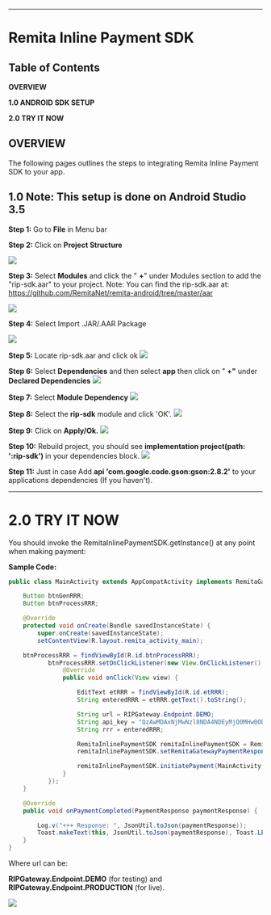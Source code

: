 ** **

# Remita Inline Payment SDK


## Table of Contents

**OVERVIEW**

**1.0  ANDROID SDK SETUP**

**2.0  TRY IT NOW**


## OVERVIEW

The following pages outlines the steps to integrating Remita Inline Payment SDK to your app.

## 1.0         Note: This setup is done on Android Studio 3.5

**Step 1:** Go to **File** in Menu bar

**Step 2:** Click on **Project Structure**

![](images/project_structure.JPG)
 

**Step 3:** Select **Modules** and click the &quot; **+**&quot; under Modules section to add the &quot;rip-sdk.aar&quot; to your project.
Note: You can find the rip-sdk.aar at: https://github.com/RemitaNet/remita-android/tree/master/aar

 ![](images/modules.JPG)



**Step 4:** Select Import .JAR/.AAR Package

 ![](images/aar_location.JPG)



**Step 5:** Locate rip-sdk.aar and click ok
 ![](images/import_module.JPG)


**Step 6:** Select **Dependencies** and then select **app** then click on &quot; **+&quot;** under **Declared Dependencies**
![](images/dependencies.JPG)
 

**Step 7:** Select **Module Dependency**
![](images/module_dependency.JPG)
 
**Step 8:** Select the **rip-sdk** module and click &#39;OK&#39;.
![](images/select_rip-sdk.JPG)
 
**Step 9:** Click on **Apply/Ok.**
![](images/select_rip-sdk_2.JPG)

**Step 10:** Rebuild project, you should see **implementation project(path: &#39;:rip-sdk&#39;)** in your dependencies block.
![](images/rebuild.JPG)

**Step 11:** Just in case
Add  **api 'com.google.code.gson:gson:2.8.2'** to your applications dependencies (If you haven't).
 
** **



# 2.0         TRY IT NOW

You should invoke the RemitaInlinePaymentSDK.getInstance() at any point when making payment:


**Sample Code:**
```java
public class MainActivity extends AppCompatActivity implements RemitaGatewayPaymentResponseListener {

    Button btnGenRRR;
    Button btnProcessRRR;

    @Override
    protected void onCreate(Bundle savedInstanceState) {
        super.onCreate(savedInstanceState);
        setContentView(R.layout.remita_activity_main);

    btnProcessRRR = findViewById(R.id.btnProcessRRR);
           btnProcessRRR.setOnClickListener(new View.OnClickListener() {
               @Override
               public void onClick(View view) {

                   EditText etRRR = findViewById(R.id.etRRR);
                   String enteredRRR = etRRR.getText().toString();

                   String url = RIPGateway.Endpoint.DEMO;
                   String api_key = "QzAwMDAxNjMwNzl8NDA4NDEyMjQ0MHw0ODZkYTZkOTE4NTVhNzMzZmIzZTM5MTU2ZDBjZDYxY2Y4MzY4ODQ1NzRkYzIyOTI2OWQzMTU1M2NlNzdkNGZkZGIyNjI1MzA1ZjZkNzkzYzM2NTE4NzUxNTI0OWVjYjAxODUyNGZmYTM3NjY3M2IwZWNjYTU3OWEwYjE5NGMyNQ==";
                   String rrr = enteredRRR;

                   RemitaInlinePaymentSDK remitaInlinePaymentSDK = RemitaInlinePaymentSDK.getInstance();
                   remitaInlinePaymentSDK.setRemitaGatewayPaymentResponseListener(MainActivity.this);

                   remitaInlinePaymentSDK.initiatePayment(MainActivity.this, url, api_key, rrr);
               }
           });
    }

    @Override
    public void onPaymentCompleted(PaymentResponse paymentResponse) {

        Log.v("+++ Response: ", JsonUtil.toJson(paymentResponse));
        Toast.makeText(this, JsonUtil.toJson(paymentResponse), Toast.LENGTH_LONG);
    }
}
 ```


Where url can be:

**RIPGateway.Endpoint.DEMO** (for testing) and **RIPGateway.Endpoint.PRODUCTION** (for live).

![](images/inline_snapshot.JPG)